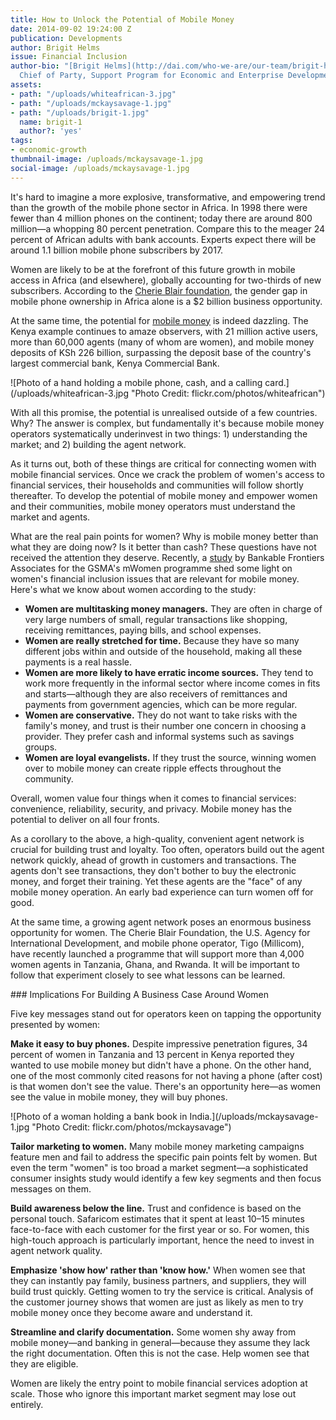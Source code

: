 ```yaml
---
title: How to Unlock the Potential of Mobile Money
date: 2014-09-02 19:24:00 Z
publication: Developments
author: Brigit Helms
issue: Financial Inclusion
author-bio: "[Brigit Helms](http://dai.com/who-we-are/our-team/brigit-helms) is the
  Chief of Party, Support Program for Economic and Enterprise Development (SPEED)."
assets:
- path: "/uploads/whiteafrican-3.jpg"
- path: "/uploads/mckaysavage-1.jpg"
- path: "/uploads/brigit-1.jpg"
  name: brigit-1
  author?: 'yes'
tags:
- economic-growth
thumbnail-image: /uploads/mckaysavage-1.jpg
social-image: /uploads/mckaysavage-1.jpg
---
```


<p>It's hard to imagine a more explosive, transformative, and empowering trend than the growth of the mobile phone sector in Africa. In 1998 there were fewer than 4 million phones on the continent; today there are around 800 million—a whopping 80 percent penetration. Compare this to the meager 24 percent of African adults with bank accounts. Experts expect there will be around 1.1 billion mobile phone subscribers by 2017. </p>



<p>Women are likely to be at the forefront of this future growth in mobile access in Africa (and elsewhere), globally accounting for two-thirds of new subscribers. According to the <a href="http://www.cherieblairfoundation.org/women-and-mobile-a-global-opportunity/">Cherie Blair foundation</a>, the gender gap in mobile phone ownership in Africa alone is a $2 billion business opportunity.</p>
  <p>At the same time, the potential for <a href="http://dai.tc/13YHMQh">mobile money</a> is indeed dazzling. The Kenya example continues to amaze observers, with 21 million active users, more than 60,000 agents (many of whom are women), and mobile money deposits of KSh 226 billion, surpassing the deposit base of the country's largest commercial bank, Kenya Commercial Bank.</p>
  ![Photo of a hand holding a mobile phone, cash, and a calling card.](/uploads/whiteafrican-3.jpg "Photo Credit: flickr.com/photos/whiteafrican") 
  <p>With all this promise, the potential is unrealised outside of a few countries. Why? The answer is complex, but fundamentally it's because mobile money operators systematically underinvest in two things: 1) understanding the market; and 2) building the agent network.</p>
  <p>As it turns out, both of these things are critical for connecting women with mobile financial services. Once we crack the problem of women's access to financial services, their households and communities will follow shortly thereafter. To develop the potential of mobile money and empower women and their communities, mobile money operators must understand the market and agents.</p><p>What are the real pain points for women? Why is mobile money better than what they are doing now? Is it better than cash? These questions have not received the attention they deserve. Recently, a <a href="http://www.gsma.com/mobilefordevelopment/unlocking-the-potential">study</a> by Bankable Frontiers Associates for the GSMA's mWomen programme shed some light on women's financial inclusion issues that are relevant for mobile money. Here's what we know about women according to the study:</p>
  <ul>
    <li><strong> Women are multitasking money managers.</strong> They are often in charge of very large numbers of small, regular transactions like shopping, receiving remittances, paying bills, and school expenses.</li><li><strong>Women are really stretched for time.</strong> Because they have so many different jobs within and outside of the household, making all these payments is a real hassle.</li>
    <li><strong>Women are more likely to have erratic income sources.</strong> They tend to work more frequently in the informal sector where income comes in fits and starts—although they are also receivers of remittances and payments from government agencies, which can be more regular.</li>
    <li><strong>Women are conservative.</strong> They do not want to take risks with the family's money, and trust is their number one concern in choosing a provider. They prefer cash and informal systems such as savings groups.</li>
    <li><strong>Women are loyal evangelists.</strong> If they trust the source, winning women over to mobile money can create ripple effects throughout the community.</li>
  </ul>
  <p>Overall, women value four things when it comes to financial services: convenience, reliability, security, and privacy. Mobile money has the potential to deliver on all four fronts.</p>
  <p>As a corollary to the above, a high-quality, convenient agent network is crucial for building trust and loyalty. Too often, operators build out the agent network quickly, ahead of growth in customers and transactions. The agents don't see transactions, they don't bother to buy the electronic money, and forget their training. Yet these agents are the "face" of any mobile money operation. An early bad experience can turn women off for good.</p>
  <p>At the same time, a growing agent network poses an enormous business opportunity for women. The Cherie Blair Foundation, the U.S. Agency for International Development, and mobile phone operator, Tigo (Millicom), have recently launched a programme that will support more than 4,000 women agents in Tanzania, Ghana, and Rwanda. It will be important to follow that experiment closely to see what lessons can be learned.</p>
### Implications For Building A Business Case Around Women
  <p>Five key messages stand out for operators keen on tapping the opportunity presented by women:</p>
  <p><strong>Make it easy to buy phones.</strong> Despite impressive penetration figures, 34 percent of women in Tanzania and 13 percent in Kenya reported they wanted to use mobile money but didn't have a phone. On the other hand, one of the most commonly cited reasons for not having a phone (after cost) is that women don't see the value. There's an opportunity here—as women see the value in mobile money, they will buy phones.</p>
  ![Photo of a woman holding a bank book in India.](/uploads/mckaysavage-1.jpg "Photo Credit: flickr.com/photos/mckaysavage") 
  <p><strong>Tailor marketing to women.</strong> Many mobile money marketing campaigns feature men and fail to address the specific pain points felt by women. But even the term "women" is too broad a market segment—a sophisticated consumer insights study would identify a few key segments and then focus messages on them.</p>
  <p><strong>Build awareness below the line.</strong> Trust and confidence is based on the personal touch. Safaricom estimates that it spent at least 10–15 minutes face-to-face with each customer for the first year or so. For women, this high-touch approach is particularly important, hence the need to invest in agent network quality.</p>
  <p><strong>Emphasize 'show how' rather than 'know how.'</strong> When women see that they can instantly pay family, business partners, and suppliers, they will build trust quickly. Getting women to try the service is critical. Analysis of the customer journey shows that women are just as likely as men to try mobile money once they become aware and understand it.</p>
<p><strong>Streamline and clarify documentation.</strong> Some women shy away from mobile money—and banking in general—because they assume they lack the right documentation. Often this is not the case. Help women see that they are eligible.</p>
  <p>Women are likely the entry point to mobile financial services adoption at scale.  Those who ignore this important market segment may lose out entirely.</p>
